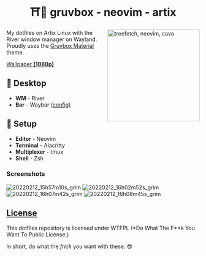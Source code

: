 <h1 align=center>⛩️🍙 gruvbox - neovim - artix</h1>

<img src="https://user-images.githubusercontent.com/39676098/153703184-7c2e8550-3b46-478f-a4b0-1fdce411cff1.png" alt="treefetch, neovim, cava" align=right height=240>

My dotfiles on Artix Linux with the River window manager on Wayland. Proudly uses the [Gruvbox Material](https://github.com/sainnhe/gruvbox-material) theme.

[Wallpaper **(1080p)**](https://user-images.githubusercontent.com/39676098/153703460-abef6aa8-3c79-42e5-99e1-db02876f4c68.png)

## 🍵 Desktop

- **WM** - River
- **Bar** - Waybar [(config)](./waybar/)

## 🍣 Setup

- **Editor** - Neovim
- **Terminal** - Alacritty
- **Multiplexer** - tmux
- **Shell** - Zsh

### Screenshots

![20220212_15h57m10s_grim](https://user-images.githubusercontent.com/39676098/153703182-505b1afe-f1f1-4124-9e93-f995dd30647e.png)
![20220212_16h02m52s_grim](https://user-images.githubusercontent.com/39676098/153703186-f0659ccd-7863-46c8-9fd4-ef20cca29544.png)
![20220212_16h07m42s_grim](https://user-images.githubusercontent.com/39676098/153703192-a1d58add-8e70-4983-a984-7552ce6d610e.png)
![20220212_16h08m45s_grim](https://user-images.githubusercontent.com/39676098/153703190-03d5e855-0fba-4d08-a1f8-fd086c6f7579.png)
## [License](./LICENSE)

This dotfiles repository is licensed under WTFPL (*Do What The F\*\*k You Want To Public License.)

In short, do what the *frick* you want with these. 😎

